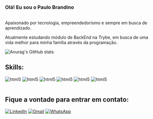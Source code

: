 ### Olá! Eu sou o Paulo Brandino
<br/>
Apaixonado por tecnologia, empreendedorismo e sempre em busca de aprendizado.

Atualmente estudando módulo de BackEnd na Trybe, em busca de uma vida melhor para minha familia através da programação.

![Anurag's GitHub stats](https://github-readme-stats.vercel.app/api?username=PauloBrandino&show_icons=true&theme=dracula)

## Skills:

<div style='display: inline_block'>
    <img align='center' alt='html5' src='https://img.shields.io/badge/HTML5-E34F26?style=for-the-badge&logo=html5&logoColor=white'>
    <img align='center' alt='html5' src='https://img.shields.io/badge/CSS3-1572B6?style=for-the-badge&logo=css3&logoColor=white'>
    <img align='center' alt='html5' src='https://img.shields.io/badge/JavaScript-323330?style=for-the-badge&logo=javascript&logoColor=F7DF1E'>
    <img align='center' alt='html5' src='https://img.shields.io/badge/React-20232A?style=for-the-badge&logo=react&logoColor=61DAFB'>
    <img align='center' alt='html5' src='https://img.shields.io/badge/Node.js-43853D?style=for-the-badge&logo=node.js&logoColor=white'>
    <img align='center' alt='html5' src='https://img.shields.io/badge/MySQL-00000F?style=for-the-badge&logo=mysql&logoColor=white'>

</div>
<br/>

## Fique a vontade para entrar em contato: 
<div style='display: inline_block' target='_blank'>

[![LinkedIn](https://img.shields.io/badge/LinkedIn-0077B5?style=for-the-badge&logo=linkedin&logoColor=white)](https://www.linkedin.com/in/paulo-brandino/)
[![Gmail](https://img.shields.io/badge/Gmail-D14836?style=for-the-badge&logo=gmail&logoColor=white)](mailto:contatobrandino@gmail.com)
[![WhatsApp](https://img.shields.io/badge/WhatsApp-25D366?style=for-the-badge&logo=whatsapp&logoColor=white)](https://api.whatsapp.com/send?phone=5514998638124)
</div>
